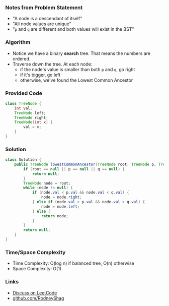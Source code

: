 ### Notes from Problem Statement

- "A node is a descendant of itself"
- "All node values are unique"
- "`p` and `q` are different and both values will exist in the BST"

### Algorithm

- Notice we have a binary __search__ tree. That means the numbers are ordered.
- Traverse down the tree. At each node:
    - if the node's value is smaller than both `p` and `q`, go right
    - if it's bigger, go left
    - otherwise, we've found the Lowest Common Ancestor


### Provided Code

```java
class TreeNode {
    int val;
    TreeNode left;
    TreeNode right;
    TreeNode(int x) {
        val = x;
    }
}
```

### Solution

```java
class Solution {
    public TreeNode lowestCommonAncestor(TreeNode root, TreeNode p, TreeNode q) {   
        if (root == null || p == null || q == null) {
            return null;
        }
        TreeNode node = root;
        while (node != null) {
            if (node.val < p.val && node.val < q.val) {
                node = node.right;
            } else if (node.val > p.val && node.val > q.val) {
                node = node.left;
            } else {
                return node;
            }
        }
        return null;
    }
}
```

### Time/Space Complexity

-  Time Complexity: O(log n) if balanced tree, O(n) otherwise
- Space Complexity: O(1)

### Links

- [Discuss on LeetCode](https://leetcode.com/problems/lowest-common-ancestor-of-a-binary-search-tree/discuss/328209)
- [github.com/RodneyShag](https://github.com/RodneyShag)
